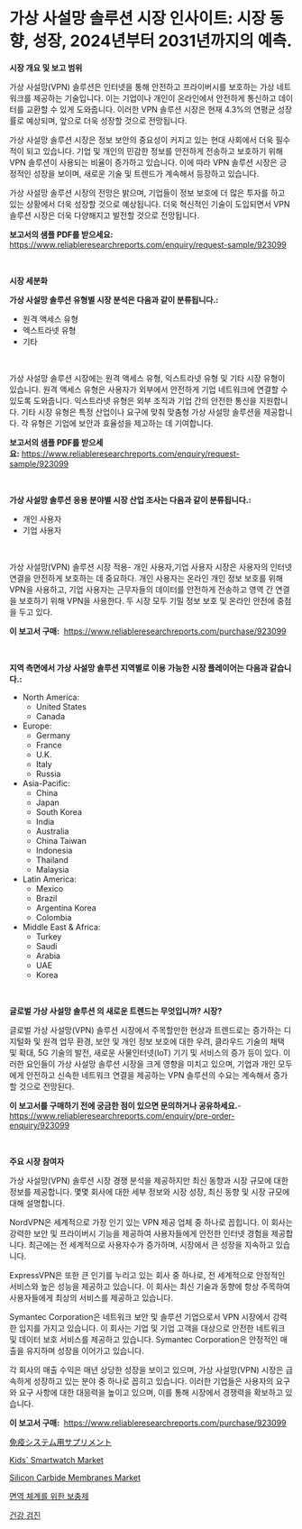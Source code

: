 <p><h1>가상 사설망 솔루션 시장 인사이트: 시장 동향, 성장, 2024년부터 2031년까지의 예측.</h1></p><p><strong>시장 개요 및 보고 범위</strong></p>
<p><p>가상 사설망(VPN) 솔루션은 인터넷을 통해 안전하고 프라이버시를 보호하는 가상 네트워크를 제공하는 기술입니다. 이는 기업이나 개인이 온라인에서 안전하게 통신하고 데이터를 교환할 수 있게 도와줍니다. 이러한 VPN 솔루션 시장은 현재 4.3%의 연평균 성장률로 예상되며, 앞으로 더욱 성장할 것으로 전망됩니다. </p><p>가상 사설망 솔루션 시장은 정보 보안의 중요성이 커지고 있는 현대 사회에서 더욱 필수적이 되고 있습니다. 기업 및 개인의 민감한 정보를 안전하게 전송하고 보호하기 위해 VPN 솔루션이 사용되는 비율이 증가하고 있습니다. 이에 따라 VPN 솔루션 시장은 긍정적인 성장을 보이며, 새로운 기술 및 트렌드가 계속해서 등장하고 있습니다.</p><p>가상 사설망 솔루션 시장의 전망은 밝으며, 기업들이 정보 보호에 더 많은 투자를 하고 있는 상황에서 더욱 성장할 것으로 예상됩니다. 더욱 혁신적인 기술이 도입되면서 VPN 솔루션 시장은 더욱 다양해지고 발전할 것으로 전망됩니다.</p></p>
<p><strong>보고서의 샘플 PDF를 받으세요:</strong> <a href="https://www.reliableresearchreports.com/enquiry/request-sample/923099">https://www.reliableresearchreports.com/enquiry/request-sample/923099</a></p>
<p>&nbsp;</p>
<p><strong>시장 세분화</strong></p>
<p><strong>가상 사설망 솔루션 유형별 시장 분석은 다음과 같이 분류됩니다.:</strong></p>
<p><ul><li>원격 액세스 유형</li><li>엑스트라넷 유형</li><li>기타</li></ul></p>
<p>&nbsp;</p>
<p><p>가상 사설망 솔루션 시장에는 원격 액세스 유형, 익스트라넷 유형 및 기타 시장 유형이 있습니다. 원격 액세스 유형은 사용자가 외부에서 안전하게 기업 네트워크에 연결할 수 있도록 도와줍니다. 익스트라넷 유형은 외부 조직과 기업 간의 안전한 통신을 지원합니다. 기타 시장 유형은 특정 산업이나 요구에 맞춰 맞춤형 가상 사설망 솔루션을 제공합니다. 각 유형은 기업에 보안과 효율성을 제고하는 데 기여합니다.</p></p>
<p><strong>보고서의 샘플 PDF를 받으세요:</strong>&nbsp;<a href="https://www.reliableresearchreports.com/enquiry/request-sample/923099">https://www.reliableresearchreports.com/enquiry/request-sample/923099</a></p>
<p>&nbsp;</p>
<p><strong> 가상 사설망 솔루션 응용 분야별 시장 산업 조사는 다음과 같이 분류됩니다.:</strong></p>
<p><ul><li>개인 사용자</li><li>기업 사용자</li></ul></p>
<p>&nbsp;</p>
<p><p>가상 사설망(VPN) 솔루션 시장 적용- 개인 사용자,기업 사용자 시장은 사용자의 인터넷 연결을 안전하게 보호하는 데 중요하다. 개인 사용자는 온라인 개인 정보 보호를 위해 VPN을 사용하고, 기업 사용자는 근무자들의 데이터를 안전하게 전송하고 영역 간 연결을 보호하기 위해 VPN을 사용한다. 두 시장 모두 기밀 정보 보호 및 온라인 안전에 중점을 두고 있다.</p></p>
<p><strong>이 보고서 구매:</strong>&nbsp; <a href="https://www.reliableresearchreports.com/purchase/923099">https://www.reliableresearchreports.com/purchase/923099</a></p>
<p>&nbsp;</p>
<p><strong>지역 측면에서 가상 사설망 솔루션 지역별로 이용 가능한 시장 플레이어는 다음과 같습니다.:</strong></p>
<p><ul>
    <li>
        North America:
        <ul>
            <li>United States</li>
            <li>Canada</li>
        </ul>
    </li>
    <li>
        Europe:
        <ul>
            <li>Germany</li>
            <li>France</li>
            <li>U.K.</li>
            <li>Italy</li>
            <li>Russia</li>
        </ul>
    </li>
    <li>
        Asia-Pacific:
        <ul>
            <li>China</li>
            <li>Japan</li>
            <li>South Korea</li>
            <li>India</li>
            <li>Australia</li>
            <li>China Taiwan</li>
            <li>Indonesia</li>
            <li>Thailand</li>
            <li>Malaysia</li>
        </ul>
    </li>
    <li>
        Latin America:
        <ul>
            <li>Mexico</li>
            <li>Brazil</li>
            <li>Argentina Korea</li>
            <li>Colombia</li>
        </ul>
    </li>
    <li>
        Middle East & Africa:
        <ul>
            <li>Turkey</li>
            <li>Saudi</li>
            <li>Arabia</li>
            <li>UAE</li>
            <li>Korea</li>
        </ul>
    </li>
    </ul></p>
<p>&nbsp;</p>
<p><strong>글로벌 가상 사설망 솔루션 의 새로운 트렌드는 무엇입니까? 시장?</strong></p>
<p><p>글로벌 가상 사설망(VPN) 솔루션 시장에서 주목할만한 현상과 트렌드로는 증가하는 디지털화 및 원격 업무 환경, 보안 및 개인 정보 보호에 대한 우려, 클라우드 기술의 채택 및 확대, 5G 기술의 발전, 새로운 사물인터넷(IoT) 기기 및 서비스의 증가 등이 있다. 이러한 요인들이 가상 사설망 솔루션 시장을 크게 영향을 미치고 있으며, 기업과 개인 모두에게 안전하고 신속한 네트워크 연결을 제공하는 VPN 솔루션의 수요는 계속해서 증가할 것으로 전망된다.</p></p>
<p><strong>이 보고서를 구매하기 전에 궁금한 점이 있으면 문의하거나 공유하세요.</strong>- <a href="https://www.reliableresearchreports.com/enquiry/pre-order-enquiry/923099">https://www.reliableresearchreports.com/enquiry/pre-order-enquiry/923099</a></p>
<p>&nbsp;</p>
<p><strong>주요 시장 참여자</strong></p>
<p><p>가상 사설망(VPN) 솔루션 시장 경쟁 분석을 제공하지만 최신 동향과 시장 규모에 대한 정보를 제공합니다. 몇몇 회사에 대한 세부 정보와 시장 성장, 최신 동향 및 시장 규모에 대해 설명합니다.</p><p>NordVPN은 세계적으로 가장 인기 있는 VPN 제공 업체 중 하나로 꼽힙니다. 이 회사는 강력한 보안 및 프라이버시 기능을 제공하여 사용자들에게 안전한 인터넷 경험을 제공합니다. 최근에는 전 세계적으로 사용자수가 증가하며, 시장에서 큰 성장을 지속하고 있습니다.</p><p>ExpressVPN은 또한 큰 인기를 누리고 있는 회사 중 하나로, 전 세계적으로 안정적인 서비스와 높은 성능을 제공하고 있습니다. 이 회사는 최신 기술과 동향에 항상 주목하여 사용자들에게 최상의 서비스를 제공하고 있습니다.</p><p>Symantec Corporation은 네트워크 보안 및 솔루션 기업으로서 VPN 시장에서 강력한 입지를 가지고 있습니다. 이 회사는 기업 및 기업 고객을 대상으로 안전한 네트워크 및 데이터 보호 서비스를 제공하고 있습니다. Symantec Corporation은 안정적인 매출을 유지하며 성장을 이어가고 있습니다.</p><p>각 회사의 매출 수익은 매년 상당한 성장을 보이고 있으며, 가상 사설망(VPN) 시장은 급속하게 성장하고 있는 분야 중 하나로 꼽히고 있습니다. 이러한 기업들은 사용자의 요구와 요구 사항에 대한 대응력을 높이고 있으며, 이를 통해 시장에서 경쟁력을 확보하고 있습니다.</p></p>
<p><strong>이 보고서 구매:</strong>&nbsp;&nbsp;<a href="https://www.reliableresearchreports.com/purchase/923099">https://www.reliableresearchreports.com/purchase/923099</a></p>
<p><p><a href="https://github.com/lababdou/Market-Research-Report-List-2/blob/main/1579176182674.md">免疫システム用サプリメント</a></p><p><a href="https://issuu.com/reportprime-2/docs/kids-smartwatch-market-size-2030.pp_582187c7ac0ff6">Kids` Smartwatch Market</a></p><p><a href="https://github.com/yoshih12/Market-Research-Report-List-2/blob/main/silicon-carbide-membranes-market.md">Silicon Carbide Membranes Market</a></p><p><a href="https://github.com/laholand/Market-Research-Report-List-2/blob/main/2343320182669.md">면역 체계를 위한 보충제</a></p><p><a href="https://github.com/sougarounis/Market-Research-Report-List-2/blob/main/5253668182670.md">건강 검진</a></p></p>
